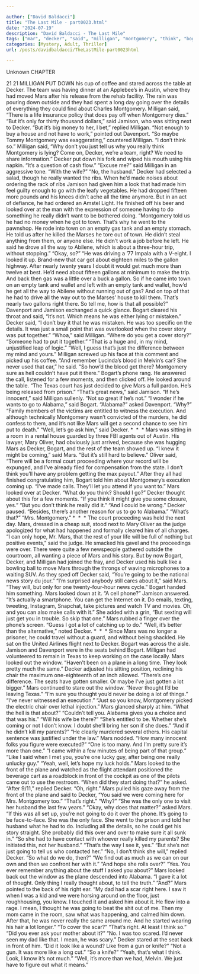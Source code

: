 ```yaml
---

author: ["David Baldacci"]
title: "The Last Mile - part0023.html"
date: "2024-07-19"
description: "David Baldacci - The Last Mile"
tags: ["mar", "decker", "said", "milligan", "montgomery", "think", "bogart", "really", "looked", "get", "like", "one", "put", "going", "jamison", "never", "thought", "tell", "u", "right", "go", "story", "well", "asked", "lot"]
categories: [Mystery, Adult, Thriller]
url: /posts/davidbaldacci/TheLastMile-part0023html

---
```



Unknown
CHAPTER
21
21
MILLIGAN PUT DOWN his cup of coffee and stared across the table at Decker.
The team was having dinner at an Applebee’s in Austin, where they had moved Mars after his release from the rehab facility. The rain was pouring down outside and they had spent a long day going over the details of everything they could find about Charles Montgomery.
Milligan said, “There is a life insurance policy that does pay off when Montgomery dies.”
“But it’s only for thirty thousand dollars,” said Jamison, who was sitting next to Decker.
“But it’s big money to her, I bet,” replied Milligan.
“Not enough to buy a house and not have to work,” pointed out Davenport.
“So maybe Tommy Montgomery was exaggerating,” countered Milligan.
“I don’t think so.”
Milligan said, “Why don’t you just tell us why you really think Montgomery is lying? Come on, Decker, we’re a team, right? We need to share information.”
Decker put down his fork and wiped his mouth using his napkin.
“It’s a question of cash flow.”
“Excuse me?” said Milligan in an aggressive tone. “With the wife?”
“No, the husband.” Decker had selected a salad, though he really wanted the ribs. When he’d made noises about ordering the rack of ribs Jamison had given him a look that had made him feel guilty enough to go with the leafy vegetables. He had dropped fifteen more pounds and his knees didn’t ache all the time anymore. But in an act of defiance, he had ordered an Amstel Light.
He finished off his beer and looked over at the man with the expression of someone having to do something he really didn’t want to be bothered doing.
“Montgomery told us he had no money when he got to town. That’s why he went to the pawnshop. He rode into town on an empty gas tank and an empty stomach. He told us after he killed the Marses he tore out of town. He didn’t steal anything from them, or anyone else. He didn’t work a job before he left. He said he drove all the way to Abilene, which is about a three-hour trip, without stopping.”
“Okay, so?”
“He was driving a ’77 Impala with a V-eight. I looked it up. Brand-new that car got about eighteen miles to the gallon highway. After nearly twenty years I doubt it would get much more than twelve at best. He’d need about fifteen gallons at minimum to make the trip. And back then gas was a little over a buck a gallon. So if he came into town on an empty tank and wallet and left with an empty tank and wallet, how’d he get all the way to Abilene without running out of gas? And on top of that he had to drive all the way out to the Marses’ house to kill them. That’s nearly two gallons right there. So tell me, how is that all possible?”
Davenport and Jamison exchanged a quick glance.
Bogart cleared his throat and said, “It’s not. Which means he was either lying or mistaken.”
Decker said, “I don’t buy it that he was mistaken. He was too specific on the details. It was just a small point that was overlooked when the cover story was put together.”
“Whoa,” said Milligan. “Where do you get a cover story?”
“Someone had to put it together.”
“That is a huge and, in my mind, unjustified leap of logic.”
“Well, I guess that’s just the difference between my mind and yours.”
Milligan screwed up his face at this comment and picked up his coffee. “And remember Lucinda’s blood in Melvin’s car? She never used that car,” he said. “So how’d the blood get there? Montgomery sure as hell couldn’t have put it there.”
Bogart’s phone rang. He answered the call, listened for a few moments, and then clicked off.
He looked around the table. “The Texas court has just decided to give Mars a full pardon. He’s being released from prison.”
“That’s great news,” said Jamison.
“If he’s innocent,” said Milligan sullenly. “Not so great if he’s not.”
“I wonder if he wants to go to Alabama,” said Bogart.
“Alabama?” asked Davenport. “Why?”
“Family members of the victims are entitled to witness the execution. And although technically Montgomery wasn’t convicted of the murders, he did confess to them, and it’s not like Mars will get a second chance to see him put to death.”
“Well, let’s go ask him,” said Decker.
*  *  *
Mars was sitting in a room in a rental house guarded by three FBI agents out of Austin. His lawyer, Mary Oliver, had obviously just arrived, because she was hugging Mars as Decker, Bogart, and the rest of the team showed up.
“I knew it might be coming,” said Mars. “But it’s still hard to believe.”
Oliver said, “There will be a formal court proceeding where your record will be expunged, and I’ve already filed for compensation from the state. I don’t think you’ll have any problem getting the max payout.”
After they all had finished congratulating him, Bogart told him about Montgomery’s execution coming up. “I’ve made calls. They’ll let you attend if you want to.”
Mars looked over at Decker. “What do you think? Should I go?”
Decker thought about this for a few moments. “If you think it might give you some closure, yes.”
“But you don’t think he really did it.”
“And I could be wrong.” Decker paused. “Besides, there’s another reason for us to go to Alabama.”
“What’s that?”
“Mrs. Montgomery.”
*  *  *
The court proceeding was held the next day. Mars, dressed in a cheap suit, stood next to Mary Oliver as the judge apologized for what had happened and formally cleared him of all charges.
“I can only hope, Mr. Mars, that the rest of your life will be full of nothing but positive events,” said the judge. He smacked his gavel and the proceedings were over.
There were quite a few newspeople gathered outside the courtroom, all wanting a piece of Mars and his story. But by now Bogart, Decker, and Milligan had joined the fray, and Decker used his bulk like a bowling ball to move Mars through the throngs of waving microphones to a waiting SUV.
As they sped off Decker said, “You’re going to be the national news story du jour.”
“I’m surprised anybody still cares about it,” said Mars.
“They will, but only for one twenty-four-hour news cycle.”
Bogart handed him something. Mars looked down at it.
“A cell phone?”
Jamison answered. “It’s actually a smartphone. You can get the Internet on it. Do emails, texting, tweeting, Instagram, Snapchat, take pictures and watch TV and movies. Oh, and you can also make calls with it.” She added with a grin, “But sexting will just get you in trouble. So skip that one.”
Mars rubbed a finger over the phone’s screen. “Guess I got a lot of catching up to do.”
“Well, it’s better than the alternative,” noted Decker.
*  *  *
Since Mars was no longer a prisoner, he could travel without a guard, and without being shackled. He sat on the United Airlines flight next to Decker. Bogart was across the aisle. Jamison and Davenport were in the seats behind Bogart. Milligan had volunteered to remain in Texas to keep working on the case locally.
Mars looked out the window. “Haven’t been on a plane in a long time. They look pretty much the same.”
Decker adjusted his sitting position, reclining his chair the maximum one-eighteenth of an inch allowed. “There’s one difference. The seats have gotten smaller. Or maybe I’ve just gotten a lot bigger.”
Mars continued to stare out the window. “Never thought I’d be leaving Texas.”
“I’m sure you thought you’d never be doing a lot of things.”
“I’ve never witnessed an execution.”
“Just so you know, Montgomery picked the electric chair over lethal injection.”
Mars glanced sharply at him. “What the hell is that about?”
“Couldn’t tell you. Alabama gives you a choice and that was his.”
“Will his wife be there?”
“She’s entitled to be. Whether she’s coming or not I don’t know. I doubt she’ll bring her son if she does.”
“And if he didn’t kill my parents?”
“He clearly murdered several others. His capital sentence was justified under the law.”
Mars nodded. “How many innocent folks you figure were executed?”
“One is too many. And I’m pretty sure it’s more than one.”
“I came within a few minutes of being part of that group.”
“Like I said when I met you, you’re one lucky guy, after being one really unlucky guy.”
“Yeah, well, let’s hope my luck holds.”
Mars looked to the front of the plane and watched as the flight attendant positioned the beverage cart as a roadblock in front of the cockpit as one of the pilots came out to use the restroom.
“When did they start doing that?” he asked.
“After 9/11,” replied Decker.
“Oh, right.”
Mars pulled his gaze away from the front of the plane and said to Decker, “You said we were coming here for Mrs. Montgomery too.”
“That’s right.”
“Why?”
“She was the only one to visit her husband the last few years.”
“Okay, why does that matter?” asked Mars.
“If this was all set up, you’re not going to do it over the phone. It’s going to be face-to-face. She was the only face. She went to the prison and told her husband what he had to do. Including all the details, so he could get his story straight. She probably did this over and over to make sure it all sunk in.”
“So she had to have contact with whoever really killed my parents? She initiated this, not her husband.”
“That’s the way I see it, yes.”
“But she’s not just going to tell us who contacted her.”
“No, I don’t think she will,” replied Decker.
“So what do we do, then?”
“We find out as much as we can on our own and then we confront her with it.”
“And hope she rolls over?”
“Yes. You ever remember anything about the stuff I asked you about?”
Mars looked back out the window as the plane descended into Alabama. “I gave it a lot of thought. Only thing I really thought about, to tell the truth.”
“And?”
Mars pointed to the back of his right ear. “My dad had a scar right here. I saw it when I was a kid and we were horsing around on the floor, just roughhousing, you know. I touched it and asked him about it. He flew into a rage. I mean, I thought he was going to beat the shit out of me. Then my mom came in the room, saw what was happening, and calmed him down. After that, he was never really the same around me. And he started wearing his hair a lot longer.”
“To cover the scar?”
“That’s right. At least I think so.”
“Did you ever ask your mother about it?”
“No. I was too scared. I’d never seen my dad like that. I mean, he was scary.”
Decker stared at the seat back in front of him. “Did it look like a wound? Like from a gun or knife?”
“Not a gun. It was more like a long cut.”
“So a knife?”
“Yeah, that’s what I think. Look, I know it’s not much.”
“Well, it’s more than we had, Melvin. We just have to figure out what it means.”
